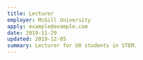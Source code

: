 ```yaml
---
title: Lecturer
employer: McGill University
apply: example@example.com
date: 2019-11-29
updated: 2019-12-05
summary: Lecturer for U0 students in STEM.
---
```

